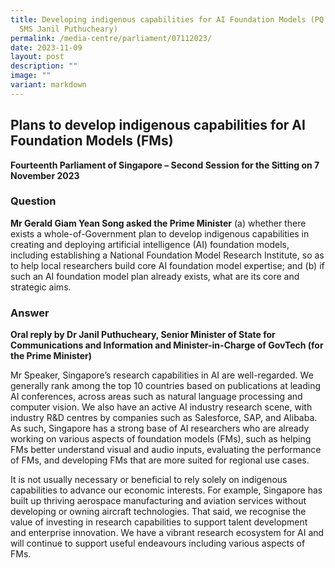 ```yaml
---
title: Developing indigenous capabilities for AI Foundation Models (PQ Reply by
  SMS Janil Puthucheary)
permalink: /media-centre/parliament/07112023/
date: 2023-11-09
layout: post
description: ""
image: ""
variant: markdown
---
```

## Plans to develop indigenous capabilities for AI Foundation Models (FMs)

**Fourteenth Parliament of Singapore – Second Session for the Sitting on 7 November 2023**

### Question

**Mr Gerald Giam Yean Song asked the Prime Minister** (a) whether there exists a whole-of-Government plan to develop indigenous capabilities in creating and deploying artificial intelligence (AI) foundation models, including establishing a National Foundation Model Research Institute, so as to help local researchers build core AI foundation model expertise; and (b) if such an AI foundation model plan
already exists, what are its core and strategic aims.

### Answer

**Oral reply by Dr Janil Puthucheary, Senior Minister of State for Communications and Information and Minister-in-Charge of GovTech (for the Prime Minister)**

Mr Speaker, Singapore’s research capabilities in AI are well-regarded. We generally rank among the top 10 countries based on publications at leading AI conferences, across areas such as natural language processing and computer vision. We also have an active AI industry research scene, with industry R&D centres by companies such as Salesforce, SAP, and Alibaba. As such, Singapore has a strong base of AI researchers who are already working on various aspects of foundation models (FMs), such as helping FMs better understand
visual and audio inputs, evaluating the performance of FMs, and developing FMs that are more suited for regional use cases.

It is not usually necessary or beneficial to rely solely on
indigenous capabilities to advance our economic interests. For example, Singapore has built up thriving aerospace manufacturing and aviation services without developing or owning aircraft technologies. That said, we recognise the value of investing in research capabilities
to support talent development and enterprise innovation. We have a vibrant research ecosystem for AI and will continue to support useful endeavours including various aspects of FMs.